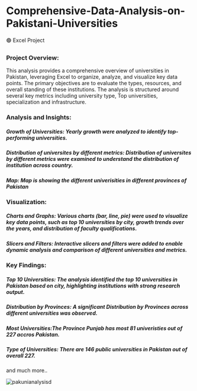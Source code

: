 # Comprehensive-Data-Analysis-on-Pakistani-Universities
:green_circle: Excel Project
### Project Overview:
This analysis provides a comprehensive overview of universities in Pakistan, leveraging Excel to organize, analyze, and visualize key data points. The primary objectives are to evaluate the types, resources, and overall standing of these institutions. The analysis is structured around several key metrics including university type, Top universities, specialization and infrastructure.

### Analysis and Insights:
##### Growth of Universities: Yearly growth were analyzed to identify top-performing universities.
##### Distribution of universites by different metrics: Distribution of universites by different metrics were examined to understand the distribution of institution across country.
##### Map: Map is showing the different univerisities in different provinces of Pakistan

### Visualization:
##### Charts and Graphs: Various charts (bar, line, pie) were used to visualize key data points, such as top 10 universities by city, growth trends over the years, and distribution of faculty qualifications.
##### Slicers and Filters: Interactive slicers and filters were added to enable dynamic analysis and comparison of different universities and metrics.

### Key Findings:
##### Top 10 Universities: The analysis identified the top 10 universities in Pakistan based on city, highlighting institutions with strong research output.
##### Distribution by Provinces: A significant Distribution by Provinces across different universities was observed.
##### Most Universities:The Province Punjab has most 81 univeristies out of 227 accros Pakistan.
##### Type of Universities: There are 146 public universities in Pakistan out of overall 227.
and much more..

![pakunianalysisd](https://github.com/farhanxramzan/Comprehensive-Data-Analysis-on-Pakistani-Universities/assets/170033603/cb820cc2-2264-48af-bebe-115e411409cd)
